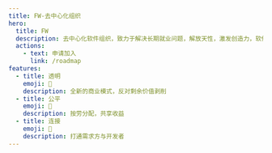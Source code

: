 ```yaml
---
title: FW-去中心化组织
hero:
  title: FW
  description: 去中心化软件组织，致力于解决长期就业问题，解放天性，激发创造力，软件工程师最后的归宿，希望每位工程师都可以健康工作50年
  actions:
    - text: 申请加入
      link: /roadmap
features:
  - title: 透明
    emoji: 🌟
    description: 全新的商业模式，反对剩余价值剥削
  - title: 公平
    emoji: 🌈
    description: 按劳分配，共享收益
  - title: 连接
    emoji: 🚀
    description: 打通需求方与开发者
---
```

